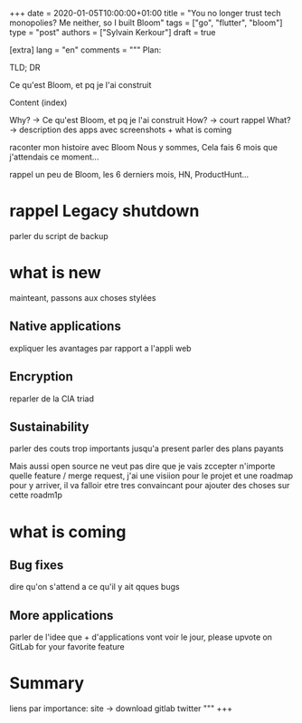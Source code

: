 +++
date = 2020-01-05T10:00:00+01:00
title = "You no longer trust tech monopolies? Me neither, so I built Bloom"
tags = ["go", "flutter", "bloom"]
type = "post"
authors = ["Sylvain Kerkour"]
draft = true

[extra]
lang = "en"
comments = """
Plan:

TLD; DR

Ce qu'est Bloom, et pq je l'ai construit

Content (index)


Why? -> Ce qu'est Bloom, et pq je l'ai construit
How? -> court rappel
What? -> description des apps avec screenshots + what is coming


raconter mon histoire avec Bloom
Nous y sommes, Cela fais 6 mois que j'attendais ce moment...

rappel un peu de Bloom, les 6 derniers mois, HN, ProductHunt...

# rappel Legacy shutdown

parler du script de backup

# what is new

mainteant, passons aux choses stylées

## Native applications

expliquer les avantages par rapport a l'appli web

## Encryption

reparler de la CIA triad


## Sustainability

parler des couts trop importants jusqu'a present
parler des plans payants

Mais aussi open source ne veut pas dire que je vais zccepter n'importe quelle feature / merge request, j'ai une visiion pour le projet et une roadmap pour y arriver, il va falloir etre tres convaincant pour ajouter des choses sur cette roadm1p

# what is coming

## Bug fixes

dire qu'on s'attend a ce qu'il y ait qques bugs

## More applications

parler de l'idee que + d'applications vont voir le jour, please upvote on GitLab for your favorite feature

# Summary





liens par importance:
site -> download
gitlab
twitter
"""
+++
